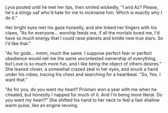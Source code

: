 Lyva pouted until he met her lips, then smiled wickedly, "I and Az? Please, he's a stingy oaf who'd hate for me to nickname him. Which is exactly why I do it."    

Her bright eyes met his gaze honestly, and she linked her fingers with his claws, "As for everyone... worship feeds me, if all the mortals loved me, I'd have so much energy that I could raise planets and kindle new true stars. So I'd like that."     

"As for gods... mmm, much the same. I suppose perfect fear or perfect obedience would net me the same uncontested ownership of everything, but Love is so much more fun, and I like being the object of others desires." She leaned closer, a somewhat crazed zeal in her eyes, and snuck a hand under his robes, tracing his chest and searching for a heartbeat. "So, Yes. I want that."    

"As for you, do you want my heart? Prismari won a year with me when he cheated, but honestly I napped for much of it. And I'm being more literal. Do you want my heart?" She shifted his hand to her neck to feel a fast shallow warm pulse, like an engine revving.